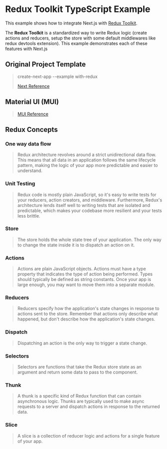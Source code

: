 # Redux Toolkit TypeScript Example

This example shows how to integrate Next.js with [Redux Toolkit](https://redux-toolkit.js.org).

The **Redux Toolkit** is a standardized way to write Redux logic (create actions and reducers, setup the store with some default middlewares like redux devtools extension). This example demonstrates each of these features with Next.js

## Original Project Template
> create-next-app --example with-redux
> 
> [Next Reference](https://redux.js.org/introduction/getting-started)

## Material UI (MUI)
> [MUI Reference](https://mui.com/material-ui/getting-started/overview/)

## Redux Concepts
### One way data flow
> Redux architecture revolves around a strict unidirectional data flow.  This means that all data in an application follows the same lifecycle pattern, making the logic of your app more predictable and easier to understand.

### Unit Testing
> Redux code is mostly plain JavaScript, so it's easy to write tests for your reducers, action creators, and middleware.  Furthermore, Redux's architecture lends itself well to writing tests that are isolated and predictable, which makes your codebase more resilient and your tests less brittle.

### Store
> The store holds the whole state tree of your application. The only way to change the state inside it is to dispatch an action on it.

### Actions
> Actions are plain JavaScript objects. Actions must have a type property that indicates the type of action being performed. 
> Types should typically be defined as string constants. Once your app is large enough, you may want to move them into a separate module.

### Reducers
> Reducers specify how the application's state changes in response to actions sent to the store. 
> Remember that actions only describe what happened, but don't describe how the application's state changes.

### Dispatch
> Dispatching an action is the only way to trigger a state change.

### Selectors
> Selectors are functions that take the Redux store state as an argument and return some data to pass to the component.

### Thunk
> A thunk is a specific kind of Redux function that can contain asynchronous logic. 
> Thunks are typically used to make async requests to a server and dispatch actions in response to the returned data.

### Slice
> A slice is a collection of reducer logic and actions for a single feature of your app.
